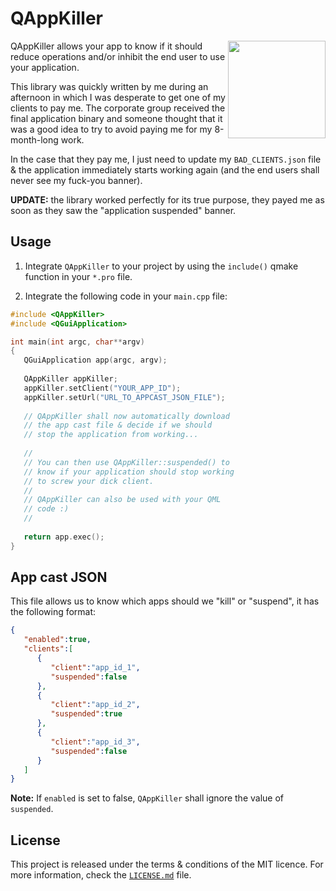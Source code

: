 # QAppKiller

<a href="#">
    <img width="156px" src="doc/mofo.png" align="right" />
</a>

QAppKiller allows your app to know if it should reduce operations and/or inhibit the end user to use your application.

This library was quickly written by me during an afternoon in which I was desperate to get one of my clients to pay me. The corporate group received the final application binary and someone thought that it was a good idea to try to avoid paying me for my 8-month-long work.

In the case that they pay me, I just need to update my `BAD_CLIENTS.json` file & the application immediately starts working again (and the end users shall never see my fuck-you banner). 

**UPDATE:** the library worked perfectly for its true purpose, they payed me as soon as they saw the "application suspended" banner.

## Usage

1. Integrate `QAppKiller` to your project by using the `include()` qmake function in your `*.pro` file.

2. Integrate the following code in your `main.cpp` file:

```cpp
#include <QAppKiller>
#include <QGuiApplication>

int main(int argc, char**argv)
{
   QGuiApplication app(argc, argv);
	
   QAppKiller appKiller;
   appKiller.setClient("YOUR_APP_ID");
   appKiller.setUrl("URL_TO_APPCAST_JSON_FILE");
	
   // QAppKiller shall now automatically download
   // the app cast file & decide if we should
   // stop the application from working...
	
   //
   // You can then use QAppKiller::suspended() to
   // know if your application should stop working
   // to screw your dick client.
   // 
   // QAppKiller can also be used with your QML
   // code :)
   //
	
   return app.exec();
}

```

## App cast JSON

This file allows us to know which apps should we "kill" or "suspend", it has the following format:

```json
{
   "enabled":true,
   "clients":[
      {
         "client":"app_id_1",
         "suspended":false
      },
      {
         "client":"app_id_2",
         "suspended":true
      },
      {
         "client":"app_id_3",
         "suspended":false
      }
   ]
}
```

**Note:** If `enabled` is set to false, `QAppKiller` shall ignore the value of `suspended`.

## License

This project is released under the terms & conditions of the MIT licence. For more information, check the [`LICENSE.md`](LICENSE.md) file.
